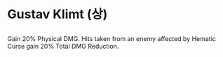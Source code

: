 # Gustav Klimt (상)

##

Gain 20% Physical DMG. Hits taken from an enemy affected by Hematic Curse gain 20% Total DMG Reduction.
